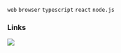 `web` `browser` `typescript` `react` `node.js`

### Links

<a href="https://medium.com/@gyuc219"><img src="https://img.shields.io/badge/Medium-12100E?style=for-the-badge&logo=medium&logoColor=white"/></a>

<!--
- Sub: `system engineering` `web module`
- Likes: `pnpm` `vite` `node.js` `tailwindcss`
- Studying: `ssr/ssg` `next.js` `unocss` `s/w architecture` `rust` `f/p` `security` `deno` `generative ai`
-->
